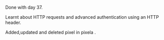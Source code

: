 Done with day 37.

Learnt about HTTP requests and advanced authentication using an HTTP header.

Added,updated and deleted pixel in pixela .